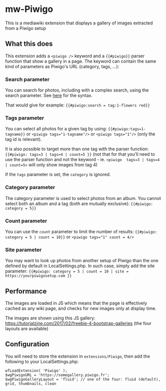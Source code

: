 
# mw-Piwigo
This is a mediawiki extension that displays a gallery of images extracted from a Piwigo setup

## What this does

This extension adds a ```<piwigo />``` keyword and a ```{{#piwigo}}``` parser function that show a gallery in a page. The keyword can contain the same kind of parameters as Piwigo's URL (category, tags, ...):

### Search parameter ###
You can search for photos, including with a complex search, using the search parameter. See [here](https://fr.piwigo.org/doc/doku.php?id=utiliser:utilisation:fonctionnalites:recherche_rapide) for the syntax.

That would give for example: ```{{#piwigo:search = tag:1-flowers red}}``` 

### Tags parameter ###
You can select all photos for a given tag by using: ```{{#piwigo:tags=1-tagname}}``` or ```<piwigo tags="1-tagname"/>```  or ```<piwigo tags="1"/>``` (only the tag id is relevant).

It is also possible to target more than one tag with the parser function: ```{{#piwigo: tags=3 | tags=4 | count=5 }}``` (not that for that you'll need to use the parser function and not the keyword - ie. ```<piwigo  tags=3 | tags=4 | count=5>``` will only show images from tag 4)

If the ```tags``` parameter is set, the ```category``` is ignored.

### Category parameter ###
The category parameter is used to select photos from an album. You cannot select both an album and a tag (both are mutually exclusive): ```{{#piwigo: category = 5}}```

### Count parameter ###
You can use the ```count``` parameter to limit the number of results: ```{{#piwigo: category = 5 | count = 10}}```  or ```<piwigo tags="1" count = 4/>```

### Site parameter ###
You may want to look up photos from another setup of Piwigo than the one defined by default in LocalSettings.php. In such case, simply add the site parameter:
```{{#piwigo: category = 5 | count = 10 | site = https://yourpiwigosetup.com }}```

## Performance ##
The images are loaded in JS which means that the page is effectively cached as any wiki page, and checks for new images only at display time.

The images are shown using this JS gallery: https://tutorialzine.com/2017/02/freebie-4-bootstrap-galleries (the four layouts are available)

## Configuration

You will need to store the extension in ```extensions/Piwigo```, then add the following to your LocalSettings.php:

```
wfLoadExtension( 'Piwigo' );
$wgPiwigoURL = 'https://somegallery.piwigo.fr';
$wgPiwigoGalleryLayout = 'fluid'; // one of the four: fluid (default), grid, thumbnails, clean
```

